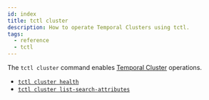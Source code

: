 ```yaml
---
id: index
title: tctl cluster
description: How to operate Temporal Clusters using tctl.
tags:
  - reference
  - tctl
---
```


The `tctl cluster` command enables [Temporal Cluster](/docs/concepts/what-is-a-temporal-cluster) operations.

- [`tctl cluster health`](/docs/reference/tctl/cluster/health)
- [`tctl cluster list-search-attributes`](/docs/reference/tctl/cluster/list-search-attributes)
